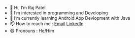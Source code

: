 - 👋 Hi, I’m Raj Patel
- 👀 I’m interested in programming and Developing
- 🌱 I’m currently learning Android App Devlopment with Java
- 📫 How to reach me : [Email](rajpatel7807@gmail.com) [LinkedIn](http://www.linkedin.com/in/raj-patel7807)
- 😄 Pronouns : He/Him
<!--- - 💞️ I’m looking to collaborate on ... --->
<!---
- ⚡ Fun fact: ...
--->

<!---
Raj-Patel7807/Raj-Patel7807 is a ✨ special ✨ repository because its `README.md` (this file) appears on your GitHub profile.
You can click the Preview link to take a look at your changes.
--->
